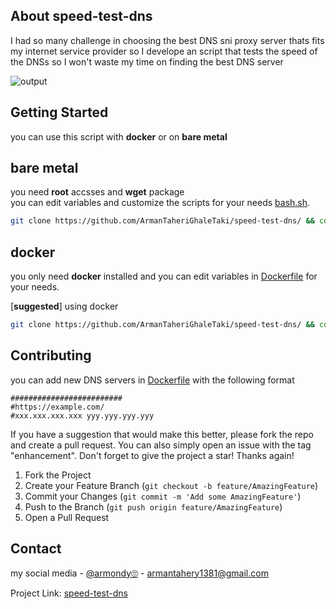 <!-- ABOUT THE PROJECT -->
## About speed-test-dns

I had so many challenge in choosing the best DNS sni proxy server thats fits my internet service provider so I develope an script that tests the speed of the DNSs so I won't waste my time on finding the best DNS server  

      
![output](https://github.com/ArmanTaheriGhaleTaki/speed-test-dns/assets/88885103/d83c954e-5f3c-434e-ae4b-f119d69a4220)    



<!-- GETTING STARTED -->
## Getting Started
you can use this script with **docker** or on **bare metal** 
## bare metal
you need **root** accsses and **wget** package    
you can edit variables and customize the scripts for your needs [bash.sh](https://github.com/ArmanTaheriGhaleTaki/speed-test-dns/blob/main/bash.sh).

```sh
git clone https://github.com/ArmanTaheriGhaleTaki/speed-test-dns/ && cd speed-test-dns&& sed -i '2,4 s/^#//' bash.sh && sudo apt update && sudo apt install -y wget && sudo bash bash.sh
```
## docker
you only need **docker** installed and you can edit variables in  [Dockerfile](https://github.com/ArmanTaheriGhaleTaki/speed-test-dns/blob/main/Dockerfile) for your needs.

[**suggested**] using docker 

  ```sh
  git clone https://github.com/ArmanTaheriGhaleTaki/speed-test-dns/ && cd speed-test-dns && docker build -t speedtestdns . && docker run speedtestdns
  ```

## Contributing

you can add new DNS servers in [Dockerfile](https://github.com/ArmanTaheriGhaleTaki/speed-test-dns/blob/main/Dockerfile) with the following format
```
#########################
#https://example.com/
#xxx.xxx.xxx.xxx yyy.yyy.yyy.yyy
```
If you have a suggestion that would make this better, please fork the repo and create a pull request. You can also simply open an issue with the tag "enhancement".
Don't forget to give the project a star! Thanks again!

1. Fork the Project
2. Create your Feature Branch (`git checkout -b feature/AmazingFeature`)
3. Commit your Changes (`git commit -m 'Add some AmazingFeature'`)
4. Push to the Branch (`git push origin feature/AmazingFeature`)
5. Open a Pull Request



<!-- CONTACT -->
## Contact

my social media - [@armondy🙄](https://twitter.com/taherighaletaki) - armantahery1381@gmail.com

Project Link:  [speed-test-dns](https://github.com/ArmanTaheriGhaleTaki/speed-test-dns) 




